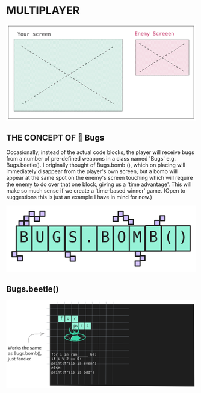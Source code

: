 # MULTIPLAYER

![multiplayer screen](img/multiplayer.svg)

## THE CONCEPT OF 👾 Bugs

Occasionally, instead of the actual code blocks, the player will receive bugs from a number of pre-defined weapons in a class named 'Bugs' e.g. Bugs.beetle(). I originally thought of Bugs.bomb (), which on placing will immediately disappear from the player's own screen, but a bomb will appear at the same spot on the enemy's screen touching which will require the enemy to do over that one block, giving us a 'time advantage'. This will make so much sense if we create a 'time-based winner' game. (Open to suggestions this is just an example I have in mind for now.)

![bugs](img/special-block.svg)

## Bugs.beetle()  

![bugs](img/bugs.svg)
